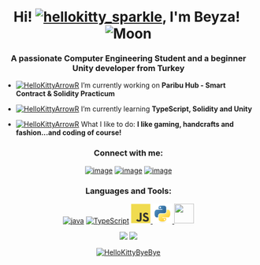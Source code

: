 <h1 align="center"> Hi!  <a href="https://emoji.gg/emoji/2696-hellokitty-sparkle"><img src="https://cdn3.emoji.gg/emojis/2696-hellokitty-sparkle.png" width="64px" height="64px" alt="hellokitty_sparkle"></a>, I'm Beyza! <img height="40" <a href="https://emoji.gg/emoji/7745-moon"><img src="https://cdn3.emoji.gg/emojis/7745-moon.gif" width="64px" height="64px" alt="Moon"></a></h1>
<h3 align="center">A passionate Computer Engineering Student and a beginner Unity developer from Turkey</h3>

- <a href="https://emoji.gg/emoji/9691-hellokittyarrowr"><img src="https://cdn3.emoji.gg/emojis/9691-hellokittyarrowr.gif" width="32px" height="32px" alt="HelloKittyArrowR"></a> I’m currently working on **Paribu Hub - Smart Contract & Solidity Practicum**

- <a href="https://emoji.gg/emoji/9691-hellokittyarrowr"><img src="https://cdn3.emoji.gg/emojis/9691-hellokittyarrowr.gif" width="32px" height="32px" alt="HelloKittyArrowR"></a> I’m currently learning **TypeScript, Solidity and Unity**

- <a href="https://emoji.gg/emoji/9691-hellokittyarrowr"><img src="https://cdn3.emoji.gg/emojis/9691-hellokittyarrowr.gif" width="32px" height="32px" alt="HelloKittyArrowR"></a> What I like to do: **I like gaming, handcrafts and fashion...and coding of course!**

<h3 align="center">Connect with me:</h3>
<div align="center">

[![image](https://img.shields.io/badge/LinkedIn-ff69b4?style=for-the-badge&logo=linkedin&logoColor=white)](https://www.linkedin.com/in/beyza-erfidan/)
[![image](https://img.shields.io/badge/Instagram-ff69b4?style=for-the-badge&logo=instagram&logoColor=white)](https://www.instagram.com/beyzerf/)
[![image](https://img.shields.io/badge/Gmail-ff69b4?style=for-the-badge&logo=gmail&logoColor=white)](mailto:beyzaerfidan@gmail.com)
  
</div>

<h3 align="center">Languages and Tools:</h3>

<p align="center"> 
  <a href="https://www.w3.org/java/" target="_blank"> 
 <a href="https://emoji.gg/emoji/java"><img src="https://cdn3.emoji.gg/emojis/java.png" width="40px" height="40px" alt="java"></a>
 </a>
  <a href="https://www.w3schools.com/typescript/" target="_blank"> 
  <a href="https://emoji.gg/emoji/8584-typescript"><img src="https://cdn3.emoji.gg/emojis/8584-typescript.png" width="40px" height="40px" alt="TypeScript"></a>
  </a>  
  <a href="https://developer.mozilla.org/en-US/docs/Web/JavaScript" target="_blank"> 
    <img src="https://raw.githubusercontent.com/devicons/devicon/master/icons/javascript/javascript-original.svg" alt="javascript" width="40" height="40"/> 
  </a> 
  <a href="https://www.python.org" target="_blank"> 
    <img src="https://raw.githubusercontent.com/devicons/devicon/master/icons/python/python-original.svg" alt="python" width="40" height="40"/> 
  </a> 
  <a href="https://www.w3schools.com/csharp" target="_blank"> 
    <img src="https://cdn.jsdelivr.net/gh/devicons/devicon/icons/csharp/csharp-original.svg" width="40" height="40"/>
  </a>
 
</p>

<p align= "center">
  <img height= "150" src="https://github-readme-stats.vercel.app/api?username=beyzaerf&count_private=true&show_icons=true" />
  <img height= "150" src="https://github-readme-stats.vercel.app/api/top-langs/?username=beyzaerf" />
</p>

<p align= "center">
  <a href="https://emoji.gg/emoji/5349-hellokittybyebye"><img src="https://cdn3.emoji.gg/emojis/5349-hellokittybyebye.png" width="128px" height="128px" alt="HelloKittyByeBye"></a>
</p>
